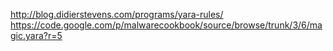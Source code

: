 http://blog.didierstevens.com/programs/yara-rules/
https://code.google.com/p/malwarecookbook/source/browse/trunk/3/6/magic.yara?r=5
